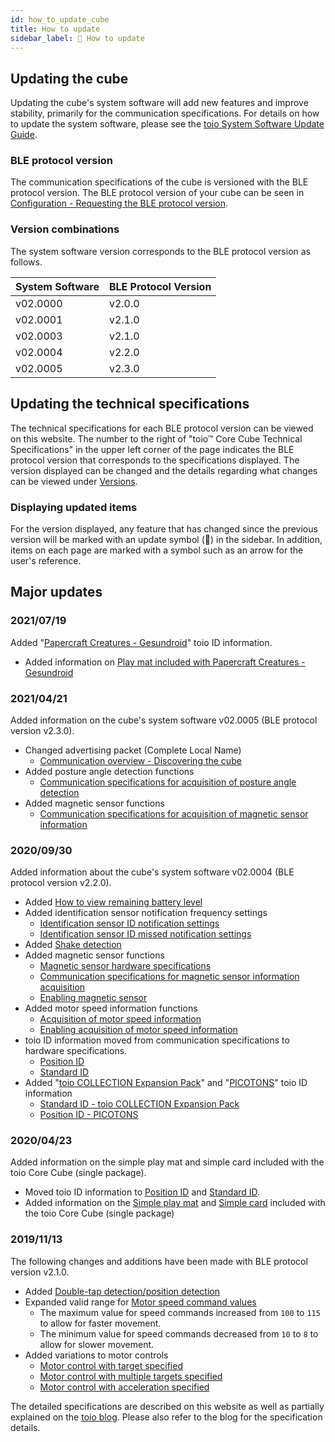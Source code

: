 ```yaml
---
id: how_to_update_cube
title: How to update
sidebar_label: 🔄 How to update
---
```


## Updating the cube

Updating the cube's system software will add new features and improve stability, primarily for the communication specifications. For details on how to update the system software, please see the [toio System Software Update Guide](https://toio.io/update).

### BLE protocol version

The communication specifications of the cube is versioned with the BLE protocol version. The BLE protocol version of your cube can be seen in [Configuration - Requesting the BLE protocol version](configuration.md#requesting-the-ble-protocol-version).

### Version combinations <span class="update"/>

The system software version corresponds to the BLE protocol version as follows.

| System Software | BLE Protocol Version |
| --------------- | -------------------- |
| v02.0000        | v2.0.0               |
| v02.0001        | v2.1.0               |
| v02.0003        | v2.1.0               |
| v02.0004        | v2.2.0               |
| v02.0005        | v2.3.0               |

## Updating the technical specifications

The technical specifications for each BLE protocol version can be viewed on this website. The number to the right of "toio™ Core Cube Technical Specifications" in the upper left corner of the page indicates the BLE protocol version that corresponds to the specifications displayed. The version displayed can be changed and the details regarding what changes can be viewed under [Versions](https://toio.github.io/toio-spec/versions).

### Displaying updated items

For the version displayed, any feature that has changed since the previous version will be marked with an update symbol (🔄) in the sidebar. In addition, items on each page are marked with <span class="new"/> a symbol such as an arrow <span class="update"/> for the user's reference.

## Major updates

### 2021/07/19 <span class="new"/>

Added "[Papercraft Creatures - Gesundroid](https://toio.io/titles/gesundroid.html)" toio ID information.

- Added information on [Play mat included with Papercraft Creatures - Gesundroid](info_position_id.md#play-mat-included-with-papercraft-creatures---gesundroid)

### 2021/04/21

Added information on the cube's system software v02.0005 (BLE protocol version v2.3.0).

- Changed advertising packet (Complete Local Name)
  - [Communication overview - Discovering the cube](ble_communication_overview.md#discovering-the-cube)
- Added posture angle detection functions
  - [Communication specifications for acquisition of posture angle detection](high_precision_tilt_sensor.md)
- Added magnetic sensor functions
  - [Communication specifications for acquisition of magnetic sensor information](magnetic_sensor.md)

### 2020/09/30

Added information about the cube's system software v02.0004 (BLE protocol version v2.2.0).

- Added [How to view remaining battery level](how_to_use_cube.md#checking-the-remaining-battery-level)
- Added identification sensor notification frequency settings
  - [Identification sensor ID notification settings](configuration.md#identification-sensor-id-notification-settings)
  - [Identification sensor ID missed notification settings](configuration.md#identification-sensor-id-missed-notification-settings)
- Added [Shake detection](sensor.md#shake-detection)
- Added magnetic sensor functions
  - [Magnetic sensor hardware specifications](hardware_magnet.md)
  - [Communication specifications for magnetic sensor information acquisition](magnetic_sensor.md)
  - [Enabling magnetic sensor](configuration.md#magnetic-sensor-settings)
- Added motor speed information functions
  - [Acquisition of motor speed information](motor.md#obtaining-motor-speed-information)
  - [Enabling acquisition of motor speed information](configuration.md#motor-speed-information-acquisition-settings)
- toio ID information moved from communication specifications to hardware specifications.
  - [Position ID](info_position_id.md)
  - [Standard ID](info_standard_id.md)
- Added "[toio COLLECTION Expansion Pack](https://toio.io/titles/toio-collection-extension.html)" and "[PICOTONS](https://toio.io/titles/picotons.html)" toio ID information
  - [Standard ID - toio COLLECTION Expansion Pack](info_standard_id.md#scanning-marks-included-with-the-toio-collection-extension-pack)
  - [Position ID - PICOTONS](info_position_id.md#mats-included-with-picotons)

### 2020/04/23

Added information on the simple play mat and simple card included with the toio Core Cube (single package).

- Moved toio ID information to [Position ID](info_position_id.md) and [Standard ID](info_standard_id.md).
- Added information on the [Simple play mat](info_position_id.md#simple-play-mat-included-with-the-toio-core-cube-single-package) and [Simple card](info_standard_id.md#simple-card-included-with-the-toio-core-cube-single-package) included with the toio Core Cube (single package)

### 2019/11/13

The following changes and additions have been made with BLE protocol version v2.1.0.

- Added [Double-tap detection/position detection](sensor.md)
- Expanded valid range for [Motor speed command values](motor.md#motor-speed-command-values)
  - The maximum value for speed commands increased from `100` to `115` to allow for faster movement.
  - The minimum value for speed commands decreased from `10` to `8` to allow for slower movement.
- Added variations to motor controls
  - [Motor control with target specified](motor.md#motor-control-with-target-specified)
  - [Motor control with multiple targets specified](motor.md#motor-control-with-multiple-targets-specified)
  - [Motor control with acceleration specified](motor.md#motor-control-with-acceleration-specified)

The detailed specifications are described on this website as well as partially explained on the [toio blog](https://toio.io/blog/). Please also refer to the blog for the specification details.
